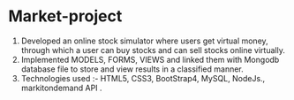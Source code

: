 # Market-project

1. Developed an online stock simulator where users get virtual money, through which a user can buy stocks and can sell stocks online virtually.  
2. Implemented MODELS, FORMS, VIEWS and linked them with Mongodb database file to store and view results in a classified manner.
3. Technologies used :- HTML5, CSS3, BootStrap4, MySQL, NodeJs., markitondemand API .
